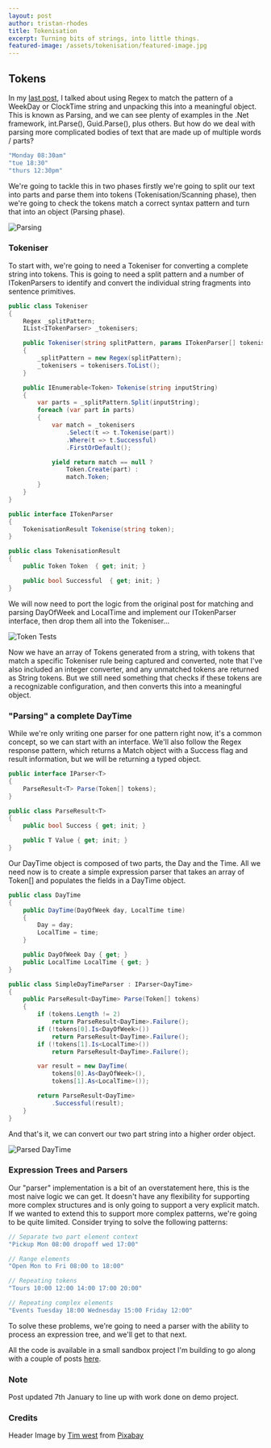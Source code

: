 ```yaml
---
layout: post
author: tristan-rhodes
title: Tokenisation
excerpt: Turning bits of strings, into little things.
featured-image: /assets/tokenisation/featured-image.jpg
---
```

## Tokens

In my [last post](/2021/12/11/regex-redemption.html), I talked about using Regex to match the pattern of a WeekDay or ClockTime string and unpacking this into a meaningful object. This is known as Parsing, and we can see plenty of examples in the .Net framework, int.Parse(), Guid.Parse(), plus others. But how do we deal with parsing more complicated bodies of text that are made up of multiple words / parts?

```csharp
"Monday 08:30am"
"tue 18:30"
"thurs 12:30pm"
```

We're going to tackle this in two phases firstly we're going to split our text into parts and parse them into tokens (Tokenisation/Scanning phase), then we're going to check the tokens match a correct syntax pattern and turn that into an object (Parsing phase).

![Parsing](/assets/tokenisation/ParsingProcess.png)

### Tokeniser
To start with, we're going to need a Tokeniser for converting a complete string into tokens. This is going to need a split pattern and a number of ITokenParsers to identify and convert the individual string fragments into sentence primitives.

```csharp
public class Tokeniser
{
    Regex _splitPattern;
    IList<ITokenParser> _tokenisers;

    public Tokeniser(string splitPattern, params ITokenParser[] tokenisers)
    {
        _splitPattern = new Regex(splitPattern);
        _tokenisers = tokenisers.ToList();
    }

    public IEnumerable<Token> Tokenise(string inputString)
    {
        var parts = _splitPattern.Split(inputString);
        foreach (var part in parts)
        {
            var match = _tokenisers
                .Select(t => t.Tokenise(part))
                .Where(t => t.Successful)
                .FirstOrDefault();

            yield return match == null ?
                Token.Create(part) :
                match.Token;
        }
    }
}

public interface ITokenParser
{
    TokenisationResult Tokenise(string token);
}

public class TokenisationResult
{
    public Token Token  { get; init; }

    public bool Successful  { get; init; }
}
```

We will now need to port the logic from the original post for matching and parsing DayOfWeek and LocalTime and implement our ITokenParser interface, then drop them all into the Tokeniser...

![Token Tests](/assets/tokenisation/ConvertedTokensTest.PNG)

Now we have an array of Tokens generated from a string, with tokens that match a specific Tokeniser rule being captured and converted, note that I've also included an integer converter, and any unmatched tokens are returned as String tokens. But we still need something that checks if these tokens are a recognizable configuration, and then converts this into a meaningful object.

### "Parsing" a complete DayTime

While we're only writing one parser for one pattern right now, it's a common concept, so we can start with an interface. We'll also follow the Regex response pattern, which returns a Match object with a Success flag and result information, but we will be returning a typed object.

```csharp
public interface IParser<T>
{
    ParseResult<T> Parse(Token[] tokens);
}

public class ParseResult<T>
{
    public bool Success { get; init; }

    public T Value { get; init; }
}
```

Our DayTime object is composed of two parts, the Day and the Time. All we need now is to create a simple expression parser that takes an array of Token[] and populates the fields in a DayTime object.

```csharp
public class DayTime
{
    public DayTime(DayOfWeek day, LocalTime time)
    {
        Day = day;
        LocalTime = time;
    }

    public DayOfWeek Day { get; }
    public LocalTime LocalTime { get; }
}

public class SimpleDayTimeParser : IParser<DayTime>
{
    public ParseResult<DayTime> Parse(Token[] tokens)
    {
        if (tokens.Length != 2)
            return ParseResult<DayTime>.Failure();
        if (!tokens[0].Is<DayOfWeek>())
            return ParseResult<DayTime>.Failure();
        if (!tokens[1].Is<LocalTime>())
            return ParseResult<DayTime>.Failure();

        var result = new DayTime(
            tokens[0].As<DayOfWeek>(),
            tokens[1].As<LocalTime>());

        return ParseResult<DayTime>
            .Successful(result);
    }
}
```

And that's it, we can convert our two part string into a higher order object.

![Parsed DayTime](/assets/tokenisation/ParsedDayTime.PNG)

### Expression Trees and Parsers
Our "parser" implementation is a bit of an overstatement here, this is the most naive logic we can get. It doesn't have any flexibility for supporting more complex structures and is only going to support a very explicit match. If we wanted to extend this to support more complex patterns, we're going to be quite limited. Consider trying to solve the following patterns:

```csharp
// Separate two part element context
"Pickup Mon 08:00 dropoff wed 17:00"

// Range elements
"Open Mon to Fri 08:00 to 18:00"

// Repeating tokens
"Tours 10:00 12:00 14:00 17:00 20:00"

// Repeating complex elements
"Events Tuesday 18:00 Wednesday 15:00 Friday 12:00"
```

To solve these problems, we're going to need a parser with the ability to process an expression tree, and we'll get to that next. 

All the code is available in a small sandbox project I'm building to go along with a couple of posts [here](https://github.com/TristanRhodes/TextProcessing).

### Note
Post updated 7th January to line up with work done on demo project.

### Credits

Header Image by <a href="https://pixabay.com/users/fantasycoins-1910023/?utm_source=link-attribution&amp;utm_medium=referral&amp;utm_campaign=image&amp;utm_content=1146135">Tim west</a> from <a href="https://pixabay.com/?utm_source=link-attribution&amp;utm_medium=referral&amp;utm_campaign=image&amp;utm_content=1146135">Pixabay</a>